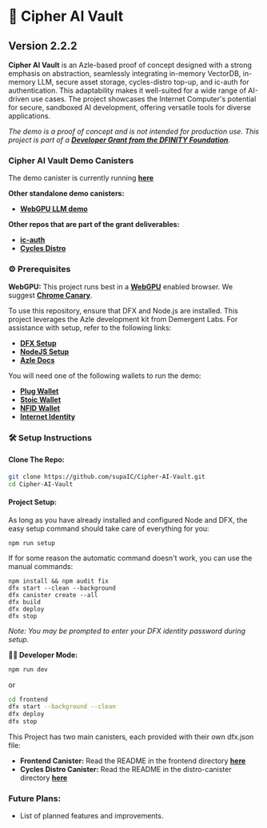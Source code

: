 # 🔐 Cipher AI Vault
## Version 2.2.2

**Cipher AI Vault** is an Azle-based proof of concept designed with a strong emphasis on abstraction, seamlessly integrating in-memory VectorDB, in-memory LLM, secure asset storage, cycles-distro top-up, and ic-auth for authentication. This adaptability makes it well-suited for a wide range of AI-driven use cases. The project showcases the Internet Computer's potential for secure, sandboxed AI development, offering versatile tools for diverse applications.

*The demo is a proof of concept and is not intended for production use. This project is part of a [**Developer Grant from the DFINITY Foundation**](https://dfinity.org/grants).*

### Cipher AI Vault Demo Canisters

The demo canister is currently running [**here**](https://qehbq-rqaaa-aaaan-ql2iq-cai.icp0.io/)

**Other standalone demo canisters:**
- [**WebGPU LLM demo**](https://f45ub-wiaaa-aaaap-ahskq-cai.icp0.io/)

**Other repos that are part of the grant deliverables:**
- [**ic-auth**](https://github.com/supaIC/ic-auth)
- [**Cycles Distro**](https://github.com/supaIC/cycles-distro)

### ⚙️ Prerequisites

**WebGPU:** This project runs best in a [**WebGPU**](https://developer.mozilla.org/en-US/docs/Web/API/WebGPU_API) enabled browser. We suggest [**Chrome Canary**](https://www.google.com/chrome/canary/).

To use this repository, ensure that DFX and Node.js are installed. This project leverages the Azle development kit from Demergent Labs. For assistance with setup, refer to the following links:

- [**DFX Setup**](https://internetcomputer.org/docs/current/developer-docs/getting-started/install)
- [**NodeJS Setup**](https://docs.npmjs.com/downloading-and-installing-node-js-and-npm)
- [**Azle Docs**](https://github.com/demergent-labs/azle)

You will need one of the following wallets to  run the demo:

- [**Plug Wallet**](https://plugwallet.ooo/)
- [**Stoic Wallet**](https://www.stoicwallet.com/)
- [**NFID Wallet**](https://nfid.one/)
- [**Internet Identity**](https://identity.raw.ic0.app/)

### 🛠️ Setup Instructions

#### Clone The Repo:
```bash
git clone https://github.com/supaIC/Cipher-AI-Vault.git
cd Cipher-AI-Vault
```

#### Project Setup:

As long as you have already installed and configured Node and DFX, the easy setup command should take care of everything for you:

```
npm run setup
```

If for some reason the automatic command doesn't work, you can use the manual commands:

```
npm install && npm audit fix
dfx start --clean --background
dfx canister create --all
dfx build
dfx deploy
dfx stop
```
*Note: You may be prompted to enter your DFX identity password during setup.*

**👨‍💻 Developer Mode:**
```bash
npm run dev
```

or

```bash
cd frontend
dfx start --background --clean
dfx deploy
dfx stop
```

This Project has two main canisters, each provided with their own dfx.json file:
- **Frontend Canister:** Read the README in the frontend directory [**here**](https://github.com/supaIC/Cipher-AI-Vault/blob/main/frontend/README.md)
- **Cycles Distro Canister:** Read the README in the distro-canister directory [**here**](https://github.com/supaIC/Cipher-AI-Vault/blob/main/distro-canister/README.md)

### Future Plans:

- List of planned features and improvements.